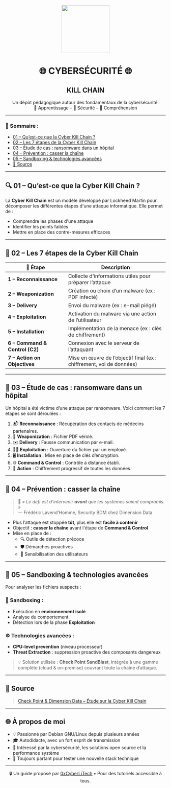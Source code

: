 <p align="center">
  <img src="https://avatars.githubusercontent.com/u/167217017?s=400&u=d983b9423c4eb8cdb9bfe8b14f505be5c894d6bc&v=4" width="150" />
</p>

<h1 align="center">🌐 CYBERSÉCURITÉ 🌐</h1>
<h2 align="center"> KILL CHAIN</h2>

<p align="center">
  Un dépôt pédagogique autour des fondamentaux de la cybersécurité.<br>
  📘 Apprentissage – 🔐 Sécurité – 🧠 Compréhension
</p>

---

<h3 align="left">👋 Sommaire :</h3>

- [01 – Qu’est-ce que la Cyber Kill Chain ?](#01--quest-ce-que-la-cyber-kill-chain-)
- [02 – Les 7 étapes de la Cyber Kill Chain](#02--les-7-étapes-de-la-cyber-kill-chain)
- [03 – Étude de cas : ransomware dans un hôpital](#03--étude-de-cas--ransomware-dans-un-hôpital)
- [04 – Prévention : casser la chaîne](#04--prévention--casser-la-chaîne)
- [05 – Sandboxing & technologies avancées](#05--sandboxing--technologies-avancées)
- [🔗 Source](#-source)

---

## 🔍 01 – Qu’est-ce que la Cyber Kill Chain ?

La **Cyber Kill Chain** est un modèle développé par Lockheed Martin pour décomposer les différentes étapes d'une attaque informatique. Elle permet de :

- Comprendre les phases d'une attaque
- Identifier les points faibles
- Mettre en place des contre-mesures efficaces

---

## 🧩 02 – Les 7 étapes de la Cyber Kill Chain

| 🧪 Étape | Description |
|---------|-------------|
| **1 – Reconnaissance** | Collecte d'informations utiles pour préparer l’attaque |
| **2 – Weaponization** | Création ou choix d’un malware (ex : PDF infecté) |
| **3 – Delivery** | Envoi du malware (ex : e-mail piégé) |
| **4 – Exploitation** | Activation du malware via une action de l’utilisateur |
| **5 – Installation** | Implémentation de la menace (ex : clés de chiffrement) |
| **6 – Command & Control (C2)** | Connexion avec le serveur de l’attaquant |
| **7 – Action on Objectives** | Mise en œuvre de l’objectif final (ex : chiffrement, vol de données) |

---

## 🏥 03 – Étude de cas : ransomware dans un hôpital

Un hôpital a été victime d’une attaque par ransomware. Voici comment les 7 étapes se sont déroulées :

1. 📬 **Reconnaissance** : Récupération des contacts de médecins partenaires.
2. 🧨 **Weaponization** : Fichier PDF vérolé.
3. ✉️ **Delivery** : Fausse communication par e-mail.
4. 👨‍⚕️ **Exploitation** : Ouverture du fichier par un employé.
5. 🖥️ **Installation** : Mise en place de clés d’encryption.
6. 🌐 **Command & Control** : Contrôle à distance établi.
7. 🔐 **Action** : Chiffrement progressif de toutes les données.

---

## 🛑 04 – Prévention : casser la chaîne

> 🎯 *« Le défi est d’intervenir **avant** que les systèmes soient compromis. »*  
> — Frédéric Lavend’Homme, Security BDM chez Dimension Data

- Plus l’attaque est stoppée **tôt**, plus elle est **facile à contenir**
- Objectif : **casser la chaîne** avant l'étape de **Command & Control**
- Mise en place de :
  - 🔍 Outils de détection précoce
  - 🛡️ Démarches proactives
  - 👥 Sensibilisation des utilisateurs

---

## 🧪 05 – Sandboxing & technologies avancées

Pour analyser les fichiers suspects :

### 🧰 Sandboxing :
- Exécution en **environnement isolé**
- Analyse du comportement
- Détection lors de la phase **Exploitation**

### ⚙️ Technologies avancées :
- **CPU-level prevention** (niveau processeur)
- **Threat Extraction** : suppression proactive des composants dangereux

> 💡 Solution utilisée : **Check Point SandBlast**, intégrée à une gamme complète (cloud & on-premise) couvrant toute la chaîne d’attaque.

---

## 🔗 Source

> [Check Point & Dimension Data – Étude sur la Cyber Kill Chain](https://www.checkpoint.com)

---

## 🌐 À propos de moi

- 💡 Passionné par Debian GNU/Linux depuis plusieurs années
- 🎓 Autodidacte, avec un fort esprit de transmission
- 🔐 Intéressé par la cybersécurité, les solutions open source et la performance système
- 🧪 Toujours partant pour tester une nouvelle stack technique

---

<p align="center">
  🔒 Un guide proposé par <a href="https://github.com/0xCyberLiTech">0xCyberLiTech</a> • Pour des tutoriels accessible à tous.
</p>
